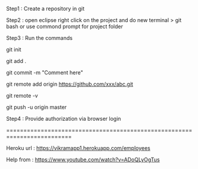 Step1 : Create a repository in git

Step2 : open eclipse right click on the project and do new terminal > git bash or use commond prompt for project folder

Step3 : Run the commands

git init

git add .

git commit -m "Comment here"

git remote add origin https://github.com/xxx/abc.git

git remote -v

git push -u origin master

Step4 : Provide authorization via browser login

=========================================================================

Heroku url : https://vikramapp1.herokuapp.com/employees

Help from : https://www.youtube.com/watch?v=ADoQLyOgTus